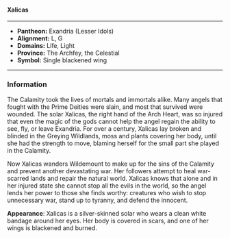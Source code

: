 #### Xalicas
___

- **Pantheon:** Exandria (Lesser Idols)
- **Alignment:** L, G
- **Domains:** Life, Light
- **Province:** The Archfey, the Celestial
- **Symbol:** Single blackened wing
___

### Information

The Calamity took the lives of mortals and immortals alike. Many angels that fought with the Prime Deities were slain, and most that survived were wounded. The solar Xalicas, the right hand of the Arch Heart, was so injured that even the magic of the gods cannot help the angel regain the ability to see, fly, or leave Exandria. For over a century, Xalicas lay broken and blinded in the Greying Wildlands, moss and plants covering her body, until she had the strength to move, blaming herself for the small part she played in the Calamity.

Now Xalicas wanders Wildemount to make up for the sins of the Calamity and prevent another devastating war. Her followers attempt to heal war-scarred lands and repair the natural world. Xalicas knows that alone and in her injured state she cannot stop all the evils in the world, so the angel lends her power to those she finds worthy: creatures who wish to stop unnecessary war, stand up to tyranny, and defend the innocent.

**Appearance**: Xalicas is a silver-skinned solar who wears a clean white bandage around her eyes. Her body is covered in scars, and one of her wings is blackened and burned.